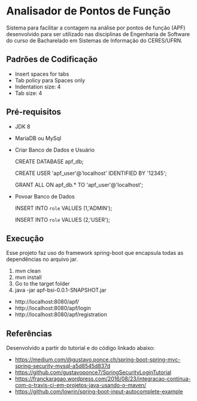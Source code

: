 # Analisador de Pontos de Função

Sistema para facilitar a contagem na análise por pontos de função (APF) desenvolvido para ser utilizado nas disciplinas de Engenharia de Software do curso de Bacharelado em Sistemas de Informação do CERES/UFRN.

## Padrões de Codificação

* Insert spaces for tabs
* Tab policy para Spaces only
* Indentation size: 4
* Tab size: 4

## Pré-requisitos

* JDK 8
* MariaDB ou MySql
* Criar Banco de Dados e Usuário

    CREATE DATABASE apf_db;

    CREATE USER 'apf_user'@'localhost' IDENTIFIED BY '12345';

    GRANT ALL ON apf_db.* TO 'apf_user'@'localhost';

* Povoar Banco de Dados

    INSERT INTO `role` VALUES (1,'ADMIN');
    
    INSERT INTO `role` VALUES (2,'USER');

## Execução

Esse projeto faz uso do framework spring-boot que encapsula todas as dependências no arquivo jar.

1. mvn clean
2. mvn install
3. Go to the target folder
4. java -jar apf-bsi-0.0.1-SNAPSHOT.jar

- http://localhost:8080/apf/
- http://localhost:8080/apf/login
- http://localhost:8080/apf/registration

## Referências

Desenvolvido a partir do tutorial e do código linkado abaixo:

* https://medium.com/@gustavo.ponce.ch/spring-boot-spring-mvc-spring-security-mysql-a5d8545d837d
* https://github.com/gustavoponce7/SpringSecurityLoginTutorial
* https://franckaragao.wordpress.com/2016/08/23/integracao-continua-com-o-travis-ci-em-projetos-java-usando-o-maven/
* https://github.com/lowrin/spring-boot-input-autocomplete-example
